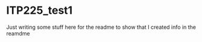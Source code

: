 # ITP225_test1

Just writing some stuff here for the readme to show that I created info in the reamdme 
